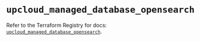 # `upcloud_managed_database_opensearch`

Refer to the Terraform Registry for docs: [`upcloud_managed_database_opensearch`](https://registry.terraform.io/providers/upcloudltd/upcloud/5.3.0/docs/resources/managed_database_opensearch).

